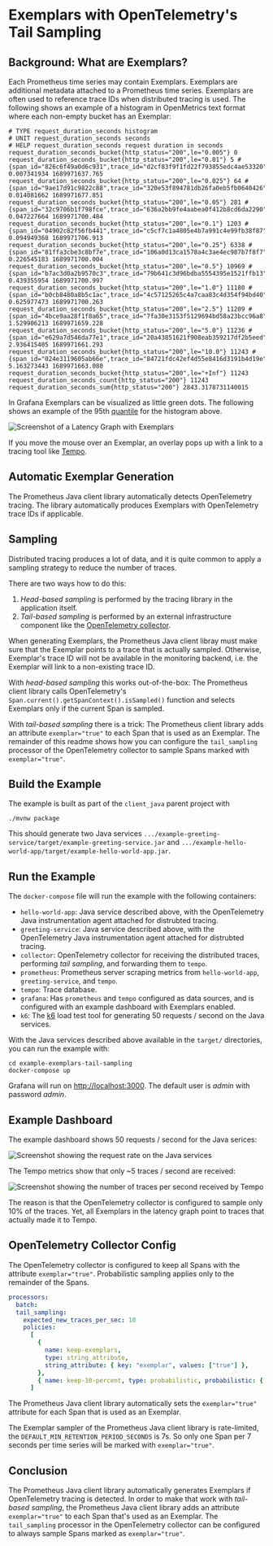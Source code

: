 # Exemplars with OpenTelemetry's Tail Sampling

## Background: What are Exemplars?

Each Prometheus time series may contain Exemplars. Exemplars are additional metadata attached to a Prometheus time
series.
Exemplars are often used to reference trace IDs when distributed tracing is used.
The following shows an example of a histogram in OpenMetrics text format where each non-empty bucket has an Exemplar:

```text
# TYPE request_duration_seconds histogram
# UNIT request_duration_seconds seconds
# HELP request_duration_seconds request duration in seconds
request_duration_seconds_bucket{http_status="200",le="0.005"} 0
request_duration_seconds_bucket{http_status="200",le="0.01"} 5 # {span_id="826c6f49a0d6c931",trace_id="d2cf83f9f1fd22f793855edc4ae53320"} 0.007341934 1689971637.765
request_duration_seconds_bucket{http_status="200",le="0.025"} 64 # {span_id="9ae17d91c9822c88",trace_id="320e53f894781db26fa0eb5fb0640426"} 0.014081662 1689971677.851
request_duration_seconds_bucket{http_status="200",le="0.05"} 281 # {span_id="32c9706b1f798fce",trace_id="636a2bb9fe4aabea0f412b8cd6da2290"} 0.047227664 1689971700.484
request_duration_seconds_bucket{http_status="200",le="0.1"} 1203 # {span_id="04902c82f56fb441",trace_id="c5cf7c1a4805e4b7a991c4e99fb38f87"} 0.094949368 1689971706.913
request_duration_seconds_bucket{http_status="200",le="0.25"} 6338 # {span_id="81ffa3cbe3c8bf7e",trace_id="106a0d13ca1578a4c3ae4ec987b7f8f7"} 0.226545183 1689971700.004
request_duration_seconds_bucket{http_status="200",le="0.5"} 10969 # {span_id="b7ac3d0a2b9570c3",trace_id="79b641c3d96bdba5554395e1521ffb13"} 0.439355954 1689971700.997
request_duration_seconds_bucket{http_status="200",le="1.0"} 11180 # {span_id="b0cb8480a8b5c1ac",trace_id="4c57125265c4a7caa83c4d354f94bd40"} 0.625977473 1689971700.263
request_duration_seconds_bucket{http_status="200",le="2.5"} 11209 # {span_id="4bce9aa28f1f8a65",trace_id="7fa30e3153f5129694bd58a23bcc96a8"} 1.529906213 1689971659.228
request_duration_seconds_bucket{http_status="200",le="5.0"} 11236 # {span_id="e629a7d546da77e1",trace_id="20a43851621f908eab359217df2b5eed"} 2.936415405 1689971661.293
request_duration_seconds_bucket{http_status="200",le="10.0"} 11243 # {span_id="024e3119605ab66e",trace_id="84721fdc42ef4d55e8416d3191b4d19e"} 5.163273443 1689971663.080
request_duration_seconds_bucket{http_status="200",le="+Inf"} 11243
request_duration_seconds_count{http_status="200"} 11243
request_duration_seconds_sum{http_status="200"} 2843.3178731140015
```

In Grafana Exemplars can be visualized as little green dots. The following shows an example of the
95th [quantile](https://prometheus.io/docs/prometheus/latest/querying/functions/#histogram_quantile) for the histogram
above.

![Screenshot of a Latency Graph with Exemplars](https://github.com/prometheus/client_java/assets/330535/68aada3d-f55b-4a7b-90be-222481f0ec79)

If you move the mouse over an Exemplar, an overlay pops up with a link to a tracing tool
like [Tempo](https://github.com/grafana/tempo).

## Automatic Exemplar Generation

The Prometheus Java client library automatically detects OpenTelemetry tracing. The library automatically produces
Exemplars with OpenTelemetry trace IDs if applicable.

## Sampling

Distributed tracing produces a lot of data, and it is quite common to apply a sampling strategy to reduce the number of
traces.

There are two ways how to do this:

1. _Head-based sampling_ is performed by the tracing library in the application itself.
2. _Tail-based sampling_ is performed by an external infrastructure component like
   the [OpenTelemetry collector](https://opentelemetry.io/docs/collector/).

When generating Exemplars, the Prometheus Java client libray must make sure that the Exemplar points to a trace that is
actually sampled. Otherwise, Exemplar's trace ID will not be available in the monitoring backend, i.e. the Exemplar will
link to a non-existing trace ID.

With _head-based sampling_ this works out-of-the-box: The Prometheus client library calls OpenTelemetry's
`Span.current().getSpanContext().isSampled()` function and selects Exemplars only if the current Span is sampled.

With _tail-based sampling_ there is a trick: The Prometheus client library adds an attribute `exemplar="true"` to each
Span that is used as an Exemplar. The remainder of this readme shows how you can configure the `tail_sampling` processor
of the OpenTelemetry collector to sample Spans marked with `exemplar="true"`.

## Build the Example

The example is built as part of the `client_java` parent project with

```shell
./mvnw package
```

This should generate two Java services `.../example-greeting-service/target/example-greeting-service.jar` and
`.../example-hello-world-app/target/example-hello-world-app.jar`.

## Run the Example

The `docker-compose` file will run the example with the following containers:

- `hello-world-app`: Java service described above, with the OpenTelemetry Java instrumentation agent attached for
  distrubted tracing.
- `greeting-service`: Java service described above, with the OpenTelemetry Java instrumentation agent attached for
  distrubted tracing.
- `collector`: OpenTelemetry collector for receiving the distributed traces, performing _tail sampling_, and forwarding
  them to `tempo`.
- `prometheus`: Prometheus server scraping metrics from `hello-world-app`, `greeting-service`, and `tempo`.
- `tempo`: Trace database.
- `grafana`: Has `prometheus` and `tempo` configured as data sources, and is configured with an example dashboard with
  Exemplars enabled.
- `k6`: The [k6](https://k6.io/) load test tool for generating 50 requests / second on the Java services.

With the Java services described above available in the `target/` directories, you can run the example with:

```shell
cd example-exemplars-tail-sampling
docker-compose up
```

Grafana will run on [http://localhost:3000](ttp://localhost:3000). The default user is _admin_ with password _admin_.

## Example Dashboard

The example dashboard shows 50 requests / second for the Java serices:

![Screenshot showing the request rate on the Java services](https://github.com/prometheus/client_java/assets/330535/9f8dc92e-c9aa-40b6-8fda-a0f7e98560ba)

The Tempo metrics show that only ~5 traces / second are received:

![Screenshot showing the number of traces per second received by Tempo](https://github.com/prometheus/client_java/assets/330535/5e439ac5-3c5c-4d40-a4cd-6737c2c82dfd)

The reason is that the OpenTelemetry collector is configured to sample only 10% of the traces. Yet, all Exemplars in the
latency graph point to traces that actually made it to Tempo.

## OpenTelemetry Collector Config

The OpenTelemetry collector is configured to keep all Spans with the attribute `exemplar="true"`. Probabilistic sampling
applies only to the remainder of the Spans.

```yaml
processors:
  batch:
  tail_sampling:
    expected_new_traces_per_sec: 10
    policies:
      [
        {
          name: keep-exemplars,
          type: string_attribute,
          string_attribute: { key: "exemplar", values: ["true"] },
        },
        { name: keep-10-percent, type: probabilistic, probabilistic: { sampling_percentage: 10 } },
      ]
```

The Prometheus Java client library automatically sets the `exemplar="true"` attribute for each Span that is used as an
Exemplar.

The Exemplar sampler of the Prometheus Java client library is rate-limited, the `DEFAULT_MIN_RETENTION_PERIOD_SECONDS`
is 7s.
So only one Span per 7 seconds per time series will be marked with `exemplar="true"`.

## Conclusion

The Prometheus Java client library automatically generates Exemplars if OpenTelemetry tracing is detected.
In order to make that work with _tail-based sampling_, the Prometheus Java client library adds an attribute
`exemplar="true"` to each Span that's used as an Exemplar.
The `tail_sampling` processor in the OpenTelemetry collector can be configured to always sample Spans marked as
`exemplar="true"`.
